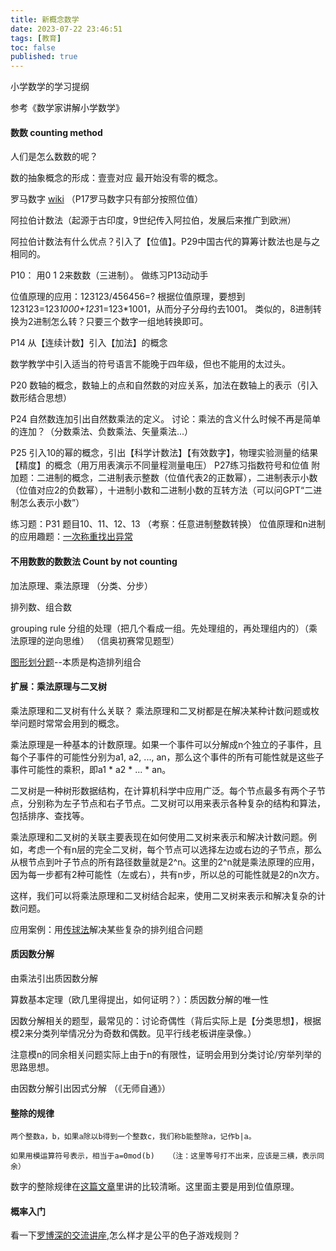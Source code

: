 ```yaml
---
title: 新概念数学
date: 2023-07-22 23:46:51
tags: [教育]
toc: false
published: true
---
```


小学数学的学习提纲

参考《数学家讲解小学数学》

#### 数数 counting method

人们是怎么数数的呢？

数的抽象概念的形成：壹壹对应     最开始没有零的概念。

罗马数字 [wiki](https://zh.wikipedia.org/wiki/%E7%BD%97%E9%A9%AC%E6%95%B0%E5%AD%97) （P17罗马数字只有部分按照位值）

阿拉伯计数法（起源于古印度，9世纪传入阿拉伯，发展后来推广到欧洲）

阿拉伯计数法有什么优点？引入了【位值】。P29中国古代的算筹计数法也是与之相同的。

P10：  用0 1 2来数数（三进制）。 做练习P13动动手

位值原理的应用：123123/456456=? 根据位值原理，要想到123123=123*1000+123*1=123*1001，从而分子分母约去1001。
类似的，8进制转换为2进制怎么转？只要三个数字一组地转换即可。

P14 从【连续计数】引入【加法】的概念

数学教学中引入适当的符号语言不能晚于四年级，但也不能用的太过头。

P20 数轴的概念，数轴上的点和自然数的对应关系，加法在数轴上的表示（引入数形结合思想）

P24 自然数连加引出自然数乘法的定义。 讨论：乘法的含义什么时候不再是简单的连加？（分数乘法、负数乘法、矢量乘法...）

P25 引入10的幂的概念，引出【科学计数法】【有效数字】，物理实验测量的结果【精度】的概念（用万用表演示不同量程测量电压）   P27练习指数符号和位值
附加题：二进制的概念，二进制表示整数（位值代表2的正数幂），二进制表示小数（位值对应2的负数幂），十进制小数和二进制小数的互转方法（可以问GPT“二进制怎么表示小数”）

练习题：P31 题目10、11、12、13  （考察：任意进制整数转换）
位值原理和n进制的应用趣题：[一次称重找出异常](https://pan.baidu.com/s/1HBTWY3NH4aSdlUCmLRyqAQ?pwd=3kvv)

#### 不用数数的数数法 Count by not counting

加法原理、乘法原理 （分类、分步）

排列数、组合数

grouping rule 分组的处理（把几个看成一组。先处理组的，再处理组内的）（乘法原理的逆向思维） （信奥初赛常见题型）

[图形划分题](https://www.bilibili.com/video/BV1ym4y1j7cr/?spm_id_from=333.337.search-card.all.click&vd_source=bb33ada5ced7817c4c4746122e65a6aa)--本质是构造排列组合

#### 扩展：乘法原理与二叉树

乘法原理和二叉树有什么关联？
乘法原理和二叉树都是在解决某种计数问题或枚举问题时常常会用到的概念。

乘法原理是一种基本的计数原理。如果一个事件可以分解成n个独立的子事件，且每个子事件的可能性分别为a1, a2, ..., an，那么这个事件的所有可能性就是这些子事件可能性的乘积，即a1 * a2 * ... * an。

二叉树是一种树形数据结构，在计算机科学中应用广泛。每个节点最多有两个子节点，分别称为左子节点和右子节点。二叉树可以用来表示各种复杂的结构和算法，包括排序、查找等。

乘法原理和二叉树的关联主要表现在如何使用二叉树来表示和解决计数问题。例如，考虑一个有n层的完全二叉树，每个节点可以选择左边或右边的子节点，那么从根节点到叶子节点的所有路径数量就是2^n。这里的2^n就是乘法原理的应用，因为每一步都有2种可能性（左或右），共有n步，所以总的可能性就是2的n次方。

这样，我们可以将乘法原理和二叉树结合起来，使用二叉树来表示和解决复杂的计数问题。

应用案例：用[传球法](/blog/2023/07/22/math/pass-ball/)解决某些复杂的排列组合问题





#### 质因数分解
 
 由乘法引出质因数分解

算数基本定理（欧几里得提出，如何证明？）：质因数分解的唯一性

因数分解相关的题型，最常见的：讨论奇偶性（背后实际上是【分类思想】，根据模2来分类列举情况分为奇数和偶数。见平行线老板讲座录像。）

注意模n的同余相关问题实际上由于n的有限性，证明会用到分类讨论/穷举列举的思路思想。

由因数分解引出因式分解 （《无师自通》） 


#### 整除的规律

```
两个整数a，b，如果a除以b得到一个整数c，我们称b能整除a，记作b|a。

如果用模运算符号表示，相当于a=0mod(b)   （注：这里等号打不出来，应该是三横，表示同余）
```

数字的整除规律在[这篇文章](https://mp.weixin.qq.com/s/cxJLwOgBxegoDy14RY92vw)里讲的比较清晰。这里面主要是用到位值原理。


#### 概率入门

看一下[罗博深的交流讲座](https://content.mcc.miui.com/detailVideo/toutiao_newhome_6885708286570529292),怎么样才是公平的色子游戏规则？


